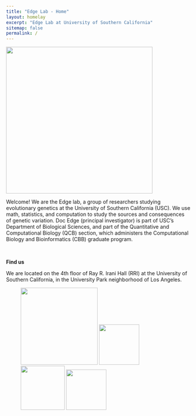 ```yaml
---
title: "Edge Lab - Home"
layout: homelay
excerpt: "Edge Lab at University of Southern California"
sitemap: false
permalink: /
---
```


 <img src="{{ site.url }}{{ site.baseurl }}/images/edge_lablogo.png" style="width: 400px">

Welcome! We are the Edge lab, a group of researchers studying evolutionary genetics at the University of Southern California (USC). We use math, statistics, and computation to study the sources and consequences of genetic variation. Doc Edge (principal investigator) is part of USC’s Department of Biological Sciences, and part of the Quantitative and Computational Biology (QCB) section, which administers the Computational Biology and Bioinformatics (CBB) graduate program. 

<br/>

<b>Find us</b>

We are located on the 4th floor of Ray R. Irani Hall (RRI) at the University of Southern California, in the University Park neighborhood of Los Angeles.







<figure class="fourth">
  <img src="{{ site.url }}{{ site.baseurl }}/images/logopic/Logo_Leiden.jpg" style="width: 210px">
  <img src="{{ site.url }}{{ site.baseurl }}/images/logopic/Logo_Nanofront.jpg" style="width: 110px">
  <img src="{{ site.url }}{{ site.baseurl }}/images/logopic/Logo_NWO.jpg" style="width: 120px">
  <img src="{{ site.url }}{{ site.baseurl }}/images/logopic/Logo_ERC.jpg" style="width: 110px">
</figure>

